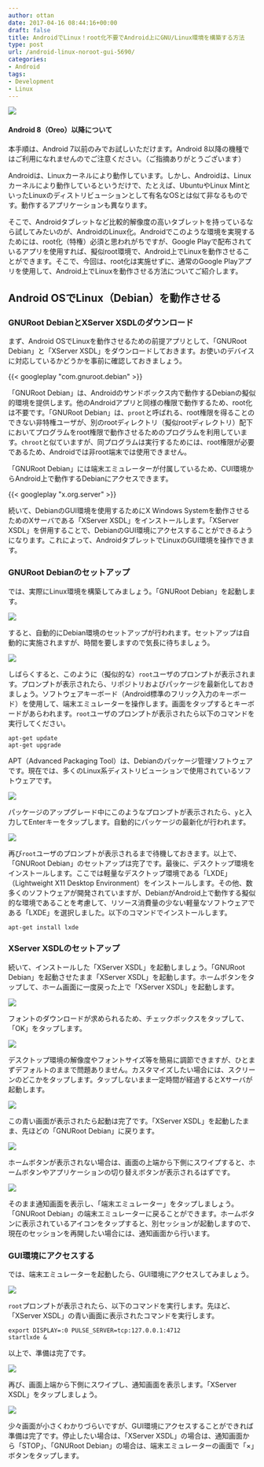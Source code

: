 ```yaml
---
author: ottan
date: 2017-04-16 08:44:16+00:00
draft: false
title: AndroidでLinux！root化不要でAndroid上にGNU/Linux環境を構築する方法
type: post
url: /android-linux-noroot-gui-5690/
categories:
- Android
tags:
- Development
- Linux
---
```


![](/images/2017/04/170416-58f2d18ac9db7.jpg)









#### Android 8（Oreo）以降について




本手順は、Android 7以前のみでお試しいただけます。Android 8以降の機種ではご利用になれませんのでご注意ください。（ご指摘ありがとうございます）








Androidは、Linuxカーネルにより動作しています。しかし、Androidは、Linuxカーネルにより動作しているというだけで、たとえば、UbuntuやLinux MintといったLinuxのディストリビューションとして有名なOSとは似て非なるものです。動作するアプリケーションも異なります。





そこで、Androidタブレットなど比較的解像度の高いタブレットを持っているなら試してみたいのが、AndroidのLinux化。Androidでこのような環境を実現するためには、root化（特権）必須と思われがちですが、Google Playで配布されているアプリを使用すれば、擬似root環境で、Android上でLinuxを動作させることができます。そこで、今回は、root化は実施せずに、通常のGoogle Playアプリを使用して、Android上でLinuxを動作させる方法についてご紹介します。





## Android OSでLinux（Debian）を動作させる





### GNURoot DebianとXServer XSDLのダウンロード





まず、Android OSでLinuxを動作させるための前提アプリとして、「GNURoot Debian」と「XServer XSDL」をダウンロードしておきます。お使いのデバイスに対応しているかどうかを事前に確認しておきましょう。



{{< googleplay "com.gnuroot.debian" >}}



「GNURoot Debian」は、Androidのサンドボックス内で動作するDebianの擬似的環境を提供します。他のAndroidアプリと同様の権限で動作するため、root化は不要です。「GNURoot Debian」は、`proot`と呼ばれる、root権限を得ることのできない非特権ユーザが、別のrootディレクトリ（擬似rootディレクトリ）配下においてプログラムをroot権限で動作させるためのプログラムを利用しています。`chroot`と似ていますが、同プログラムは実行するためには、root権限が必要であるため、Androidでは非root端末では使用できません。





「GNURoot Debian」には端末エミュレーターが付属しているため、CUI環境からAndroid上で動作するDebianにアクセスできます。



{{< googleplay "x.org.server" >}}



続いて、DebianのGUI環境を使用するためにX Windows Systemを動作させるためのXサーバである「XServer XSDL」をインストールします。「XServer XSDL」を併用することで、DebianのGUI環境にアクセスすることができるようになります。これによって、AndroidタブレットでLinuxのGUI環境を操作できます。





### GNURoot Debianのセットアップ





では、実際にLinux環境を構築してみましょう。「GNURoot Debian」を起動します。





![](/images/2017/04/170416-58f2d1a0c9ad5.png)






すると、自動的にDebian環境のセットアップが行われます。セットアップは自動的に実施されますが、時間を要しますので気長に待ちましょう。





![](/images/2017/04/170416-58f2d1a5a4d30.png)






しばらくすると、このように（擬似的な）`root`ユーザのプロンプトが表示されます。プロンプトが表示されたら、リポジトリおよびパッケージを最新化しておきましょう。ソフトウェアキーボード（Android標準のフリック入力のキーボード）を使用して、端末エミュレーターを操作します。画面をタップするとキーボードがあらわれます。`root`ユーザのプロンプトが表示されたら以下のコマンドを実行してください。




    
    apt-get update
    apt-get upgrade





APT（Advanced Packaging Tool）は、Debianのパッケージ管理ソフトウェアです。現在では、多くのLinux系ディストリビューションで使用されているソフトウェアです。





![](/images/2017/04/170416-58f2d1af0474e.png)






パッケージのアップグレード中にこのようなプロンプトが表示されたら、`y`と入力してEnterキーをタップします。自動的にパッケージの最新化が行われます。





![](/images/2017/04/170416-58f2d1b827a35.png)






再び`root`ユーザのプロンプトが表示されるまで待機しておきます。以上で、「GNURoot Debian」のセットアップは完了です。最後に、デスクトップ環境をインストールします。ここでは軽量なデスクトップ環境である「LXDE」（Lightweight X11 Desktop Environment）をインストールします。その他、数多くのソフトウェアが開発されていますが、DebianがAndroid上で動作する擬似的な環境であることを考慮して、リソース消費量の少ない軽量なソフトウェアである「LXDE」を選択しました。以下のコマンドでインストールします。




    
    apt-get install lxde





### XServer XSDLのセットアップ





続いて、インストールした「XServer XSDL」を起動しましょう。「GNURoot Debian」を起動させたまま「XServer XSDL」を起動します。ホームボタンをタップして、ホーム画面に一度戻った上で「XServer XSDL」を起動します。





![](/images/2017/04/170416-58f2d1bf564ab.png)






フォントのダウンロードが求められるため、チェックボックスをタップして、「OK」をタップします。





![](/images/2017/04/170416-58f2d1c66c497.png)






デスクトップ環境の解像度やフォントサイズ等を簡易に調節できますが、ひとまずデフォルトのままで問題ありません。カスタマイズしたい場合には、スクリーンのどこかをタップします。タップしないまま一定時間が経過するとXサーバが起動します。





![](/images/2017/04/170416-58f2d1cc9a72f.png)






この青い画面が表示されたら起動は完了です。「XServer XSDL」を起動したまま、先ほどの「GNURoot Debian」に戻ります。





![](/images/2017/04/170416-58f2d1d55811e.png)






ホームボタンが表示されない場合は、画面の上端から下側にスワイプすると、ホームボタンやアプリケーションの切り替えボタンが表示されるはずです。





![](/images/2017/04/170416-58f2d1df0e9cb.png)






そのまま通知画面を表示し、「端末エミュレーター」をタップしましょう。「GNURoot Debian」の端末エミュレーターに戻ることができます。ホームボタンに表示されているアイコンをタップすると、別セッションが起動しますので、現在のセッションを再開したい場合には、通知画面から行います。





### GUI環境にアクセスする





では、端末エミュレーターを起動したら、GUI環境にアクセスしてみましょう。





![](/images/2017/04/170416-58f31b99ddeed.png)






`root`プロンプトが表示されたら、以下のコマンドを実行します。先ほど、「XServer XSDL」の青い画面に表示されたコマンドを実行します。




    
    export DISPLAY=:0 PULSE_SERVER=tcp:127.0.0.1:4712
    startlxde &





以上で、準備は完了です。





![](/images/2017/04/170416-58f31ba14f21d.png)






再び、画面上端から下側にスワイプし、通知画面を表示します。「XServer XSDL」をタップしましょう。





![](/images/2017/04/170416-58f2d1fb363ff.png)






少々画面が小さくわかりづらいですが、GUI環境にアクセスすることができれば準備は完了です。停止したい場合は、「XServer XSDL」の場合は、通知画面から「STOP」、「GNURoot Debian」の場合は、端末エミュレーターの画面で「×」ボタンをタップします。
